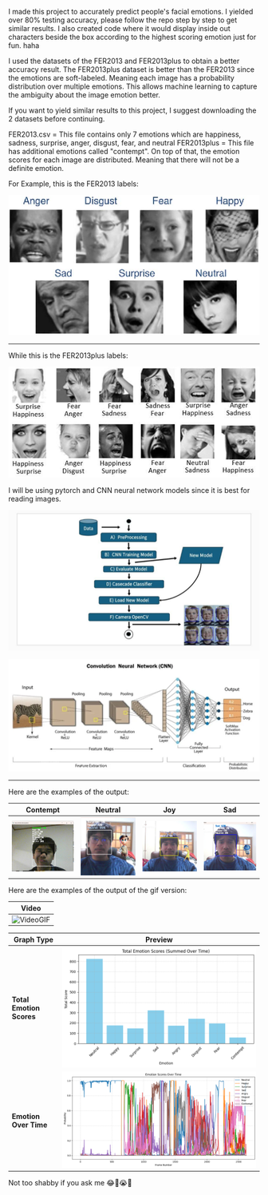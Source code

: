 I made this project to accurately predict people's facial emotions. I yielded over 80% testing accuracy, please follow the repo step by step to get similar results. I also created code where it would display inside out characters beside the box according to the highest scoring emotion just for fun. haha

I used the datasets of the FER2013 and FER2013plus to obtain a better accuracy result. 
The FER2013plus dataset is better than the FER2013 since the emotions are soft-labeled. Meaning each image has a probability distribution over multiple emotions. This allows machine learning to capture the ambiguity about the image emotion better.

If you want to yield similar results to this project, I suggest downloading the 2 datasets before continuing.

FER2013.csv = This file contains only 7 emotions which are happiness, sadness, surprise, anger, disgust, fear, and neutral
FER2013plus = This file has additional emotions called "contempt". On top of that, the emotion scores for each image are distributed. Meaning that there will not be a definite emotion.

For Example, this is the FER2013 labels:


![Alt Text](images/fer.png)

---------------------------------------------------------------------------------------------------------------------------------------------------------------------------------------------------------------------

While this is the FER2013plus labels:


![My Image](images/ferplus.jpg)


I will be using pytorch and CNN neural network models since it is best for reading images.

![My Image](images/FlowChart.jpg)


![My Image](images/CNN.png)

---------------------------------------------------------------------------------------------------------------------------------------------------------------------------------------------------------------------

Here are the examples of the output:

| Contempt | Neutral | Joy | Sad |
|----------|---------|-----|-----|
| ![Contempt](images/Output/Contempt.png) | ![Neutral](images/Output/Neutral.png) | ![Joy](images/Output/joy.png) | ![Sad](images/Output/sad.png) |


Here are the examples of the output of the gif version:

| Video | 
|----------|
| ![VideoGIF](images/Output/FER.gif) |

| Graph Type | Preview |
|------------|---------|
| **Total Emotion Scores** | ![TotalEmotions](images/TotalEmotions.png) |
| **Emotion Over Time**    | ![EmotionsTime](images/EmotionsTime.png)   |



Not too shabby if you ask me 😂🤣😭💪




